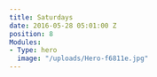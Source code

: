 ```yaml
---
title: Saturdays
date: 2016-05-28 05:01:00 Z
position: 8
Modules:
- Type: hero
  image: "/uploads/Hero-f6811e.jpg"
---
```


